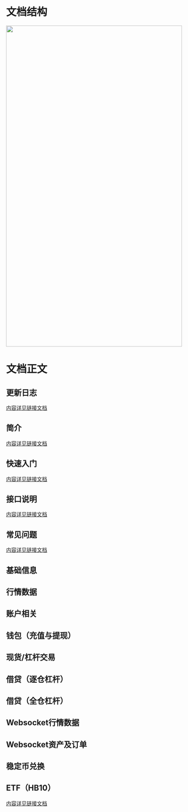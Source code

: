 # 文档结构
<a href="url"><img src="https://github.com/huobiwangyuzhi/My-API-project/blob/master/images/%E5%9B%BE%E7%89%872.png" align="center" height="875" width="480" ></a>

# 文档正文
## 更新日志
 <a href='https://github.com/huobiwangyuzhi/My-API-project/blob/master/%E6%9B%B4%E6%96%B0%E6%97%A5%E5%BF%97.md'>内容详见链接文档 </a> 
## 简介
 <a href='https://github.com/huobiwangyuzhi/My-API-project/blob/master/%E7%AE%80%E4%BB%8B.md'>内容详见链接文档 </a> 
## 快速入门
 <a href='https://github.com/huobiwangyuzhi/My-API-project/blob/master/%E5%BF%AB%E9%80%9F%E5%85%A5%E9%97%A8.md'>内容详见链接文档 </a> 
## 接口说明
 <a href='https://github.com/huobiwangyuzhi/My-API-project/blob/master/%E6%8E%A5%E5%8F%A3%E8%AF%B4%E6%98%8E.md'>内容详见链接文档 </a> 
## 常见问题
 <a href='https://github.com/huobiwangyuzhi/My-API-project/blob/master/%E5%B8%B8%E8%A7%81%E9%97%AE%E9%A2%98.md'>内容详见链接文档 </a> 
## 基础信息
## 行情数据
## 账户相关
## 钱包（充值与提现）
## 现货/杠杆交易
## 借贷（逐仓杠杆）
## 借贷（全仓杠杆）
## Websocket行情数据
## Websocket资产及订单
## 稳定币兑换
## ETF（HB10）
 <a href='https://github.com/huobiwangyuzhi/My-API-project/blob/master/%E6%8E%A5%E5%8F%A3%E8%AF%A6%E6%83%85.md'>内容详见链接文档 </a> 
